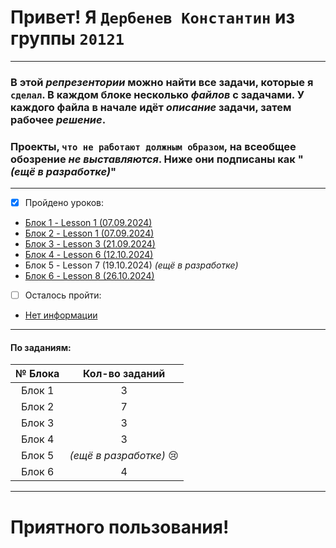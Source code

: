 # Привет! Я `Дербенев Константин` из группы `20121`
***
### В этой *репрезентории* можно найти все задачи, которые я `сделал`. В каждом блоке несколько *файлов* с задачами. У каждого файла в начале идёт *описание* задачи, затем рабочее *решение*.
### Проекты, `что не работают должным образом`, на всеобщее обозрение *не выставляются*. Ниже они подписаны как "*(ещё в разработке)*"
***
- [x] Пройдено уроков:
+ [Блок 1 - Lesson 1 (07.09.2024)](https://github.com/Sachuhich/Konstantin_Derbenev_20121_Minin/tree/main/%D0%91%D0%BB%D0%BE%D0%BA%201)
+ [Блок 2 - Lesson 1 (07.09.2024)](https://github.com/Sachuhich/Konstantin_Derbenev_20121_Minin/tree/main/%D0%91%D0%BB%D0%BE%D0%BA%202)  
+ [Блок 3 - Lesson 3 (21.09.2024)](https://github.com/Sachuhich/Konstantin_Derbenev_20121_Minin/tree/main/%D0%91%D0%BB%D0%BE%D0%BA%203)  
+ [Блок 4 - Lesson 6 (12.10.2024)](https://github.com/Sachuhich/Konstantin_Derbenev_20121_Minin/tree/main/%D0%91%D0%BB%D0%BE%D0%BA%204)  
+ Блок 5 - Lesson 7 (19.10.2024) *(ещё в разработке)*
+ [Блок 6 - Lesson 8 (26.10.2024)](https://github.com/Sachuhich/Konstantin_Derbenev_20121_Minin/tree/main/%D0%91%D0%BB%D0%BE%D0%BA%206)
- [ ] Осталось пройти:
+ [Нет информации](https://github.com/Sachuhich/Konstantin_Derbenev_20121_Minin/tree/main/page-not-found)
***
#### По заданиям:
№ Блока| Кол-во заданий 
:---: |:--------------:
Блок 1 |       3        |
Блок 2 |       7        |
Блок 3 |       3        |
Блок 4 |       3        |
Блок 5 |    *(ещё в разработке)* :cry:     |
Блок 6 |    4     |
***
# Приятного пользования!
